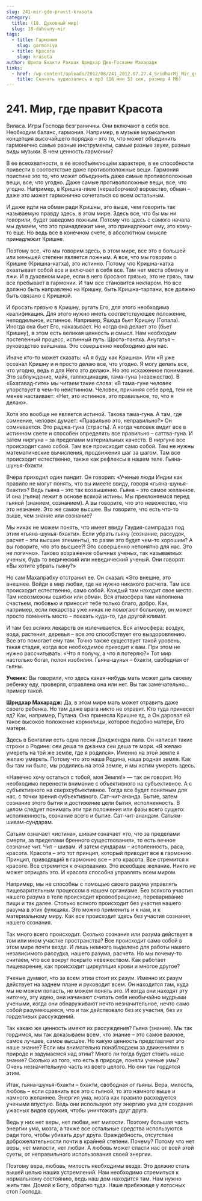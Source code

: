 ```yaml
---
slug: 241-mir-gde-pravit-krasota
category:
  title: (18. Духовный мир)
  slug: 18-duhovny-mir
tags:
  - title: Гармония
    slug: garmoniya
  - title: Красота
    slug: krasota
author: Шрила Бхакти Ракшак Шридхар Дев-Госвами Махарадж
links:
  - href: /wp-content/uploads/2012/08/241_2012.07.27.4_SridharMj_Mir_gde_pravit_krasota.mp3
    title: Скачать аудиозапись в mp3 (16 мин 53 сек, размер 4 Мб)
---
```


# 241. Мир, где правит Красота

Виласа. Игры Господа безграничны. Они включают в себя все. Необходим баланс, гармония. Например, в музыке музыкальная концепция высочайшего порядка – это то, что может объединить гармонично самые разные инструменты, самые разные звуки, разные виды музыки. В чем ценность гармонии?

В ее всеохватности, в ее всеобъемлющем характере, в ее способности привести в соответствие даже противоположные вещи. Гармония поистине это то, что может объединить даже самые противоположные вещи, все, что угодно. Даже самые противоположные вещи, все, что угодно. Например, в Кришна-лиле (неразборчиво) воровство, обман – даже это может гармонично сочетаться со всем остальным.

И даже идти на обман ради Кришны, это выше, чем говорить так называемую правду здесь, в этом мире. Здесь все, что бы мы ни говорили, будет заведомо ложным. Потому что здесь с самого начала мы думаем, что это принадлежит мне, это принадлежит ему, это кому-то еще. Но ведь все в конечном счете, в абсолютном смысле принадлежит Кришне.

Поэтому все, что мы говорим здесь, в этом мире, все это в большей или меньшей степени является ложным. А все, что мы говорим о Кришне (Кришна-катха), это истинно. Потому что Кришна-катха охватывает собой все и включает в себя все. Там нет места обману и лжи. И в духовном мире, если в него бросают грязью, это не грязь, там все пребывает в гармонии. И там все становится нектаром. Но все должно быть направлено на Кришну, быть Кришна-тарпани, все должно быть связано с Кришной.

И бросать грязью в Кришну, ругать Его, для этого необходима квалификация. Для этого нужно иметь соответствующее положение, неподдельное, истинное. Например, Яшода бьет Кришну (Гопала). Иногда она бьет Его, наказывает. Но когда она делает это (бьет Кришну), в этом есть великая ценность и смысл. Нам необходим постепенный процесс, истинный путь. Шрота-пантха. Анугатья – руководство вайшнава. Это совершенно необходимо для нас.

Иначе кто-то может сказать: «А я буду как Кришна». Или «Я уже осознал Кришну и я просто делаю все, что угодно. Я могу делать все, что угодно, ведь я для Него это делаю». Но это искаженное понимание. Это заблуждение, майя, галлюцинация, тама-гуна (невежество). В «Бхагавад-гите» мы читаем такие слова: «В тама-гуне человек упорствует в чем-то неистинном. Человек, причиняя себе вред, тем не менее настаивает: «Нет, это истинное, это правильное, то, что я делаю».

Хотя это вообще не является истиной. Такова тама-гуна. А там, где сомнение, человек думает: «Правильно это, неправильно?» Он сомневается. Это раджа-гуна (страсть). А когда человек видит все в истинном свете и способен определять все правильно – саттва-гуна. И затем ниргуна – за пределами материальных качеств. В ниргуне все происходит само собой. Там все происходит само собой. Там не нужны математические вычисления, продвижения шаг за шагом. Там все происходит естественно, также как рефлексы в нашем теле. Гьяна-шунья-бхакти.

Вчера приходил один пандит. Он говорил: «Ученые люди Индии как правило не могут понять, что вы имеете ввиду, говоря «гьяна-шунья-бхакти»? Ведь гьяна – это так возвышенно. Гьяна – это самое желанное. И она (гьяна) лежит в основе всякой истины. Мы преклоняемся перед гьяной (знанием, сознанием). А вы говорите, что это невежество, что это незнание. Это же самое высшее. Вы говорите, что есть что-то выше, чем знание или сознание?

Мы никак не можем понять, что имеет ввиду Гаудия-сампрадая под этим «гьяна-шунья-бхакти». Если убрать гьяну (сознание, рассудок, расчет – эти высшие элементы), то разве это будет чем-то хорошим? А вы говорите, что это высшее?! Это совершенно непонятно для нас. Это не логично». Таково возражение обычных ученых, так называемых ученых, будь то ведический или неведический ученый. Они говорят: «Вы хотите убрать гьяну?»

Но сам Махапрабху отстранил ее. Он сказал: «Это внешне, это внешнее. Войди в мир любви, где не нужно никакого расчета. Там все происходит естественно, само собой. Каждый там находит свое место. Там невозможны ошибки или обман. Вся атмосфера там наполнена счастьем, любовью и приносит тебе только благо, добро. Как, например, если лекарства уже никак не помогают больному, он может просто поменять место – поехать куда-то, где другой климат.

И там без всяких лекарств он излечивается. Вся атмосфера: воздух, вода, растения, деревья – все это способствует его выздоровлению. Все это помогает ему там. Точно также существует такой уровень, такая стадия, когда все необходимое приходит к вам. При этом не нужно рассчитывать: «Что я получу, а что я потеряю?» Тот мир настолько богат, полон изобилия. Гьяна-шунья – бхакти, свободная от гьяны.

**Ученик:** Вы говорили, что здесь какая-нибудь мать может дать своему ребенку еду, проверяя, отравлена она или нет. Вы так замечательно… пример такой.

**Шридхар Махарадж:** Да, в этом мире мать может отравить даже своего ребенка. Но там даже врага никто не отравит. Кто туда принесет яд? Как, например, Путана. Она принесла Кришне яд, а Он даровал ей такое высокое положение кормилицы, которое подобно матери, Его матери.

**З**десь в Бенгалии есть одна песня Двиджендра лала. Он написал такие строки о Родине: сеи деша те джанма сеи деша те мори. «Я желаю умереть на той же земле, где я родился». Именно на этой земле я желаю умереть. Потому что это наша Родина, наша родная земля. Как бы там ни было, мы родились на этой земле, и мы хотим умереть здесь.

«Навечно хочу остаться с тобой, моя Земля!» — так он говорит. Но необходимо перенести внимание с объективного на субъективное. А с субъективного на сверхсубъективное. Тогда все будет понятным для нас, с точки зрения субъективного. Сат-чит-ананда. Бытие, затем сознание этого бытия и достижение цели бытия, исполненность. В целом следует понимать эти три положения или фазы всего сущего: исполненность, сознание всего и бытие. Сат-чит-анандам. Сатьям-шивам-сундарам.

Сатьям означает «истина», шивам означает «то, что за пределами смерти, за пределами бренного существования», то есть вечное сознание чит. Чит – шивам. И затем сундарам – исполенность, раса, красота. Красота – это тот принцип, который приводит все в гармонию. Принцип, приводящий в гармонию все – это красота. Все стремится к красоте. Все стремится к очарованию. Это всеобщее желание. Никто не может отрицать это. И красота способна управлять всем миром.

Например, мы не способны с помощью своего разума управлять пищеварительным процессом в нашем организме. Без всякого участия нашего разума в теле происходит кровообращение, переваривание пищи и так далее. Столько всякого происходит без участия нашего разума в этих функциях. Это можно применить и к нам, и к материальному миру. Как все происходит здесь без участия сознания, нашего сознания.

Так много всего происходит. Сколько сознания или разума действует в том или ином участке пространства? Все происходит само собой в этом мире почти везде. И лишь немного выделено для работы нашего независимого рассудка, нашего разума, расчета. Но мы почему-то считаем, что все вокруг покрыто невежеством. Как работает пищеварение, как происходит циркуляция крови и многое другое?

Ученые думают, что за всем этим стоит их разум. Именно их разум действует на заднем плане и руководит всем. Он находится там, куда мы не можем попасть, не можем понять это. И когда они находят эту ниточку, эту идею, они начинают считать себя необычайно мудрыми учеными, когда они обнаруживают нечто незначительное, нечто само собой разумеющееся, что и так действовало без их участия, без их горделивых рассуждений.

Так какаю же ценность имеют их рассуждения? Гьяна (знание). Мы так гордимся, мы так доказываем всем, что знание – это самое важное, самое лучшее, самое высшее. Но какую ценность представляет это наше знание? Если мы внимательно понаблюдаем за движениями в природе и задумаемся над этим? Много ли тогда будет стоить наше знание? Сколько из того, что есть в природе, поняли ученые умы? Очень незначительную часть из всего целого. Но они так гордятся этим.

Итак, гьяна-шунья-бхакти – бхакти, свободная от гьяны. Вера, милость, любовь – если сравнить все это с гьяной, то это намного выше и намного желаннее. Энергия ума, мозга как правило расходуется учеными впустую. Ведь они используют эту энергию ума для создания ужасных видов оружия, чтобы уничтожать друг друга.

Ведь у них нет веры, нет любви, нет милости. Поэтому большая часть энергии ума, мозга, а также все остальные средства используются ради того, чтобы убивать друг друга. Враждебность, отсутствие доброжелательности почти в крайней степени. Почему? Потому что нет веры, нет милости, нет любви. А любовь может спасти нас от всей этой суеты, от неправильного использования своей энергии.

Поэтому вера, любовь, милость необходимы везде. Это должно стать вышей целью наших устремлений. Нам необходимо стремиться к нормальному состоянию, ведь наш дом находится там. Нам нужно жить там. Домой к Богу, обратно туда. Наше прибежище у лотосных стоп Господа.

